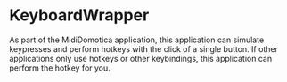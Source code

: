 # KeyboardWrapper
As part of the MidiDomotica application, this application can simulate keypresses and perform hotkeys with the click of a single button. If other applications only use hotkeys or other keybindings, this application can perform the hotkey for you.
